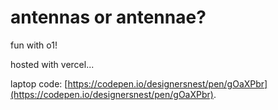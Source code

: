 # antennas or antennae?

fun with o1!

hosted with vercel...

laptop code: [https://codepen.io/designersnest/pen/gOaXPbr](https://codepen.io/designersnest/pen/gOaXPbr).

